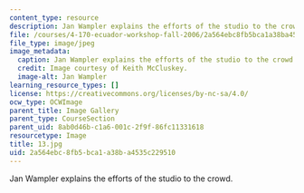 ```yaml
---
content_type: resource
description: Jan Wampler explains the efforts of the studio to the crowd.
file: /courses/4-170-ecuador-workshop-fall-2006/2a564ebc8fb5bca1a38ba4535c229510_13.jpg
file_type: image/jpeg
image_metadata:
  caption: Jan Wampler explains the efforts of the studio to the crowd.
  credit: Image courtesy of Keith McCluskey.
  image-alt: Jan Wampler
learning_resource_types: []
license: https://creativecommons.org/licenses/by-nc-sa/4.0/
ocw_type: OCWImage
parent_title: Image Gallery
parent_type: CourseSection
parent_uid: 8ab0d46b-c1a6-001c-2f9f-86fc11331618
resourcetype: Image
title: 13.jpg
uid: 2a564ebc-8fb5-bca1-a38b-a4535c229510
---
```

Jan Wampler explains the efforts of the studio to the crowd.